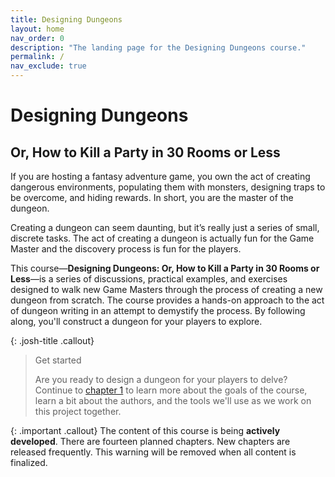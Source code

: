 ```yaml
---
title: Designing Dungeons
layout: home
nav_order: 0
description: "The landing page for the Designing Dungeons course."
permalink: /
nav_exclude: true
---
```


# Designing Dungeons

## Or, How to Kill a Party in 30 Rooms or Less

If you are hosting a fantasy adventure game, you own the act of creating dangerous environments, populating them with monsters, designing traps to be overcome, and hiding rewards. In short, you are the master of the dungeon. 

Creating a dungeon can seem daunting, but it’s really just a series of small, discrete tasks. The act of creating a dungeon is actually fun for the Game Master and the discovery process is fun for the players. 

This course&mdash;**Designing Dungeons: Or, How to Kill a Party in 30 Rooms or Less**&mdash;is a series of discussions, practical examples, and exercises designed to walk new Game Masters through the process of creating a new dungeon from scratch. The course provides a hands-on approach to the act of dungeon writing in an attempt to demystify the process. By following along, you'll construct a dungeon for your players to explore. 

{: .josh-title .callout}
> Get started
> 
> Are you ready to design a dungeon for your players to delve? Continue to [chapter 1]({{site.baseurl}}/docs/chapter1/) to learn more about the goals of the course, learn a bit about the authors, and the tools we'll use as we work on this project together.

{: .important .callout}
The content of this course is being **actively developed**. There are fourteen planned chapters. New chapters are released frequently. This warning will be removed when all content is finalized. 